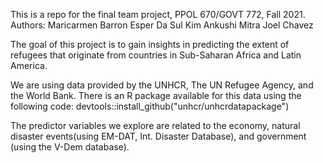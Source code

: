 This is a repo for the final team project, PPOL 670/GOVT 772, Fall 2021. 
Authors: 
Maricarmen Barron Esper
Da Sul Kim
Ankushi Mitra
Joel Chavez

The goal of this project is to gain insights in predicting the extent of refugees that originate from countries in Sub-Saharan Africa and Latin America.

We are using data provided by the UNHCR, The UN Refugee Agency, and the World Bank. There is an R package available for this data using the following code:
devtools::install_github("unhcr/unhcrdatapackage")

The predictor variables we explore are related to the economy, natural disaster events(using EM-DAT, Int. Disaster Database), and government (using the V-Dem database).

